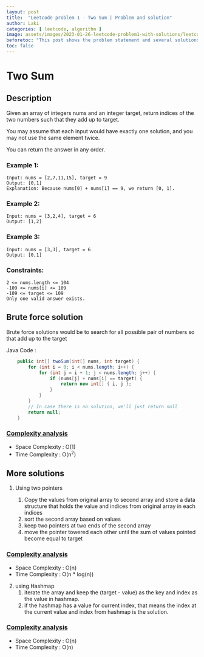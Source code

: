 ```yaml
---
layout: post
title:  "Leetcode problem 1 - Two Sum | Problem and solution"
author: Laki
categories: [ leetcode, algorithm ]
image: assets/images/2023-01-26-leetcode-problem1-with-solutions/leetcode_meme1.png
beforetoc: "This post shows the problem statement and several solutions for leetcode two sum problem"
toc: false
---
```


# Two Sum

## Description

Given an array of integers nums and an integer target, return indices of the two numbers such that they add up to target.

You may assume that each input would have exactly one solution, and you may not use the same element twice.

You can return the answer in any order.

### Example 1:
``` 
Input: nums = [2,7,11,15], target = 9
Output: [0,1]
Explanation: Because nums[0] + nums[1] == 9, we return [0, 1].
```
### Example 2:
```
Input: nums = [3,2,4], target = 6
Output: [1,2]
```
### Example 3:
```
Input: nums = [3,3], target = 6
Output: [0,1]
```
### Constraints:
```
2 <= nums.length <= 104
-109 <= nums[i] <= 109
-109 <= target <= 109
Only one valid answer exists.
 ```

## Brute force solution 

Brute force solutions would be to search for all possible pair of numbers so that add up to the target

Java Code : 
``` java
    public int[] twoSum(int[] nums, int target) {
        for (int i = 0; i < nums.length; i++) {
            for (int j = i + 1; j < nums.length; j++) {
                if (nums[j] + nums[i] == target) {
                    return new int[] { i, j };
                }
            }
        }
        // In case there is no solution, we'll just return null
        return null;
    }
```
### <ins> Complexity analysis </ins>

* Space Complexity : O(1)
* Time Complexity : O(n<sup>2</sup>)

## More solutions

1. Using two pointers
    
    1. Copy the values from original array to second array and store a data structure that holds the value and indices from original array in each indices
    2. sort the second array based on values
    3. keep two pointers at two ends of the second array
    4. move the pointer towered each other until the sum of values pointed become equal to target
### <ins> Complexity analysis </ins>

* Space Complexity : O(n)
* Time Complexity : O(n * log(n))

2. using Hashmap
    1. iterate the array and keep the (target - value) as the key  and index as the value in hashmap.
    2. if the hashmap has a value for current index, that means the index at the current value and index from hashmap is the solution.
### <ins> Complexity analysis </ins>

* Space Complexity : O(n)
* Time Complexity : O(n)


